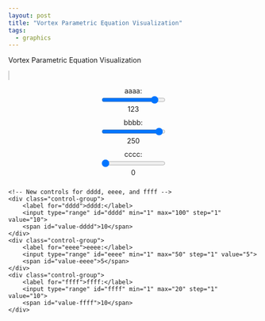 ```yaml
---
layout: post
title: "Vortex Parametric Equation Visualization"
tags:
  - graphics
---
```


Vortex Parametric Equation Visualization

<style>
        .url-container {
            position: absolute;
            top: 10px;
            text-align: center;
            width: 100%;
            font-size: 1.2em;
            color: #333;
        }
        canvas {
            background-color: white;
            border: 1px solid #ccc;
        }
        .controls {
            display: flex;
            flex-direction: column;
            align-items: center;
            gap: 10px;
        }
        .control-group {
            display: flex;
            flex-direction: column;
            align-items: center;
        }
</style>
<canvas id="canvas" width="800" height="800"></canvas>
<div class="controls">
    <!-- Existing controls -->
    <div class="control-group">
        <label for="aaaa">aaaa:</label>
        <input type="range" id="aaaa" min="0" max="140" step="1" value="123">
        <span id="value-aaaa">123</span>
    </div>
    <div class="control-group">
        <label for="bbbb">bbbb:</label>
        <input type="range" id="bbbb" min="0" max="260" step="1" value="250">
        <span id="value-bbbb">250</span>
    </div>
    <div class="control-group">
        <label for="cccc">cccc:</label>
        <input type="range" id="cccc" min="0" max="20" step="1" value="0">
        <span id="value-cccc">0</span>
    </div>

    <!-- New controls for dddd, eeee, and ffff -->
    <div class="control-group">
        <label for="dddd">dddd:</label>
        <input type="range" id="dddd" min="1" max="100" step="1" value="10">
        <span id="value-dddd">10</span>
    </div>
    <div class="control-group">
        <label for="eeee">eeee:</label>
        <input type="range" id="eeee" min="1" max="50" step="1" value="5">
        <span id="value-eeee">5</span>
    </div>
    <div class="control-group">
        <label for="ffff">ffff:</label>
        <input type="range" id="ffff" min="1" max="20" step="1" value="10">
        <span id="value-ffff">10</span>
    </div>
</div>
<script>
        document.querySelectorAll('input[type="range"]').forEach((slider) => {
            slider.addEventListener('input', drawCurveWithRotation);
        });

        const canvas = document.getElementById('canvas');
        const ctx = canvas.getContext('2d');
        const width = canvas.width;
        const height = canvas.height;
        const scale = 200;

        let aaaa = parseFloat(document.getElementById('aaaa').value);
        let bbbb = parseFloat(document.getElementById('bbbb').value);
        let cccc = parseFloat(document.getElementById('cccc').value);

        const valueAaaa = document.getElementById('value-aaaa');
        const valueBbbb = document.getElementById('value-bbbb');
        const valueCccc = document.getElementById('value-cccc');


let dddd = parseFloat(document.getElementById('dddd').value);
let eeee = parseFloat(document.getElementById('eeee').value);
let ffff = parseFloat(document.getElementById('ffff').value);

const valueDddd = document.getElementById('value-dddd');
const valueEeee = document.getElementById('value-eeee');
const valueFfff = document.getElementById('value-ffff');





        // Center the canvas
        ctx.translate(width / 2, height / 2);
        ctx.lineWidth = 1;
        ctx.strokeStyle = '#333';

function x(t) {
    return Math.cos(t) + dddd / eeee * (Math.cos(aaaa / ffff * t) + Math.sin(bbbb * t));
}

function y(t) {
    return Math.sin(t) + dddd / eeee * (Math.sin(aaaa / ffff * t) + Math.cos((bbbb - cccc) * t));
}


        // Draw the parametric curve with rotation
        function drawCurveWithRotation() {
            ctx.clearRect(-width / 2, -height / 2, width, height);

            for (let i = 0; i < 1; i++) {
                drawCurve();
                ctx.rotate(Math.PI / 2); // Rotate by 90 degrees
            }
        }

        // Draw the parametric curve
        function drawCurve() {
            ctx.beginPath();
            let startX = x(0) * scale;
            let startY = y(0) * scale;
            ctx.moveTo(startX, startY);

            for (let t = 0; t <= 2 * Math.PI; t += 2 * Math.PI / 7200) {
                const newX = x(t) * scale;
                const newY = y(t) * scale;
                ctx.lineTo(newX, newY);
            }

            ctx.stroke();
        }

        // Initial drawing
        drawCurveWithRotation();

        // Update value display and variables
        function updateValueDisplay(id, value) {
            document.getElementById(`value-${id}`).textContent = value;
        }

        // Event listeners for scrollbars
        document.getElementById('aaaa').addEventListener('input', (event) => {
            aaaa = parseFloat(event.target.value);
            updateValueDisplay('aaaa', aaaa);
        });

        document.getElementById('bbbb').addEventListener('input', (event) => {
            bbbb = parseFloat(event.target.value);
            updateValueDisplay('bbbb', bbbb);
        });

        document.getElementById('cccc').addEventListener('input', (event) => {
            cccc = parseFloat(event.target.value);
            updateValueDisplay('cccc', cccc);
        });

// Update value display and variables for new controls
document.getElementById('dddd').addEventListener('input', (event) => {
    dddd = parseFloat(event.target.value);
    updateValueDisplay('dddd', dddd);
    drawCurveWithRotation();
});

document.getElementById('eeee').addEventListener('input', (event) => {
    eeee = parseFloat(event.target.value);
    updateValueDisplay('eeee', eeee);
    drawCurveWithRotation();
});

document.getElementById('ffff').addEventListener('input', (event) => {
    ffff = parseFloat(event.target.value);
    updateValueDisplay('ffff', ffff);
    drawCurveWithRotation();
});
</script>
